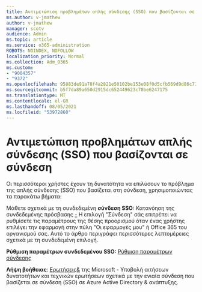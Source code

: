 ```yaml
---
title: Αντιμετώπιση προβλημάτων απλής σύνδεσης (SSO) που βασίζονται σε σύνδεση
ms.author: v-jmathew
author: v-jmathew
manager: scotv
audience: Admin
ms.topic: article
ms.service: o365-administration
ROBOTS: NOINDEX, NOFOLLOW
localization_priority: Normal
ms.collection: Adm_O365
ms.custom:
- "9004357"
- "9372"
ms.openlocfilehash: 95883de91a78f4a2821e50102be153e08f0d5cfb569d9d86c71d87fe5e28e149
ms.sourcegitcommit: b5f7da89a650d2915dc652449623c78be6247175
ms.translationtype: MT
ms.contentlocale: el-GR
ms.lasthandoff: 08/05/2021
ms.locfileid: "53972860"
---
```

# <a name="troubleshoot-link-based-seamless-single-sign-on-sso-issues"></a>Αντιμετώπιση προβλημάτων απλής σύνδεσης (SSO) που βασίζονται σε σύνδεση

Οι περισσότεροι χρήστες έχουν τη δυνατότητα να επιλύσουν το πρόβλημα της απλής σύνδεσης (SSO) που βασίζεται στη σύνδεση, χρησιμοποιώντας τα παρακάτω βήματα:

Μάθετε σχετικά με τη συνδεδεμένη **σύνδεση SSO:** Κατανόηση της συνδεδεμένης πρόσβασης [-](https://docs.microsoft.com/azure/active-directory/manage-apps/configure-linked-sign-on) Η επιλογή "Σύνδεση" σάς επιτρέπει να ρυθμίσετε τις παραμέτρους της θέσης προορισμού όταν ένας χρήστης επιλέγει την εφαρμογή στην πύλη "Οι εφαρμογές μου" ή Office 365 του οργανισμού σας. Αυτό το άρθρο περιγράφει περισσότερες λεπτομέρειες σχετικά με τη συνδεδεμένη επιλογή.

**Ρύθμιση παραμέτρων συνδεδεμένου SSO:** [Ρύθμιση παραμέτρων σύνδεσης](https://docs.microsoft.com/azure/active-directory/manage-apps/configure-linked-sign-on#configure-link)

**Λήψη βοήθειας**: [Ερωτήσεις&](https://docs.microsoft.com/answers/topics/azure-ad-single-sign-on.html) της Microsoft - Υποβολή αιτήσεων δυνατοτήτων και τεχνικών ερωτήσεων σχετικά με την ενιαία σύνδεση που βασίζεται σε σύνδεση (SSO) σε Azure Active Directory & ανάπτυξης.

